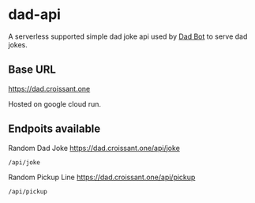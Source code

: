 # dad-api

A serverless supported simple dad joke api used by [Dad Bot](https://github.com/arhammusheer/dad-bot) to serve dad jokes.

## Base URL

https://dad.croissant.one

Hosted on google cloud run.

## Endpoits available
Random Dad Joke https://dad.croissant.one/api/joke
```
/api/joke
```

Random Pickup Line https://dad.croissant.one/api/pickup
```
/api/pickup
```
